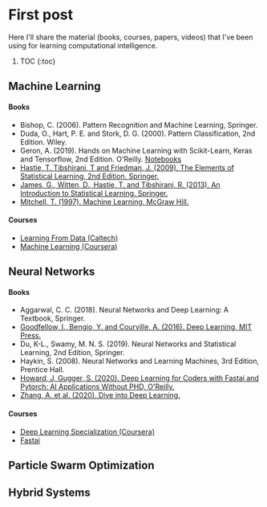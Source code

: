 # First post

Here I'll share the material (books, courses, papers, videos) that I've been using for learning computational intelligence.


1. TOC
{:toc}

## Machine Learning

#### Books

  * Bishop, C. (2006). Pattern Recognition and Machine Learning, Springer.  
  * Duda, O., Hart, P. E. and Stork, D. G. (2000). Pattern Classification, 2nd Edition. Wiley.
  * Geron, A. (2019). Hands on Machine Learning with Scikit-Learn, Keras and Tensorflow, 2nd Edition. O'Reilly. [Notebooks](https://github.com/ageron/handson-ml2)
  * [Hastie, T. Tibshirani, T and Friedman, J. (2009). The Elements of Statistical Learning, 2nd Edition. Springer.](https://web.stanford.edu/~hastie/ElemStatLearn/)
  * [James, G., Witten, D., Hastie, T. and Tibshirani, R. (2013). An Introduction to Statistical Learning. Springer.](http://faculty.marshall.usc.edu/gareth-james/ISL/) 
  * [Mitchell, T. (1997). Machine Learning, McGraw Hill.](https://www.cs.cmu.edu/~tom/mlbook.html)

 
#### Courses

  * [Learning From Data (Caltech)](https://work.caltech.edu/telecourse)
  * [Machine Learning (Coursera)](https://www.coursera.org/learn/machine-learning)

## Neural Networks

#### Books

* Aggarwal, C. C. (2018). Neural Networks and Deep Learning: A Textbook, Springer.
* [Goodfellow, I., Bengio, Y. and Courville, A. (2016). Deep Learning, MIT Press.](https://www.deeplearningbook.org/)
* Du, K-L., Swamy, M. N. S. (2019). Neural Networks and Statistical Learning, 2nd Edition, Springer. 
* Haykin, S. (2008). Neural Networks and Learning Machines, 3rd Edition, Prentice Hall.
* [Howard, J, Gugger, S. (2020). Deep Learning for Coders with Fastai and Pytorch: AI Applications Without PHD, O'Reilly.](https://github.com/fastai/fastbook)
* [Zhang, A. et al. (2020). Dive into Deep Learning.](https://d2l.ai/)

#### Courses 

* [Deep Learning Specialization (Coursera)](https://www.coursera.org/specializations/deep-learning)
* [Fastai](https://www.fast.ai/)

## Particle Swarm Optimization

## Hybrid Systems

